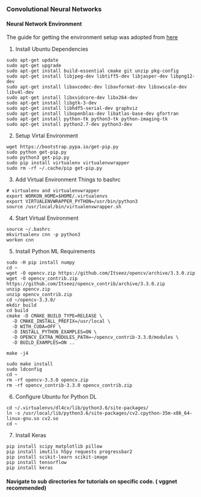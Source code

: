 ### Convolutional Neural Networks

#### Neural Network Environment
The guide for getting the environment setup was adopted from [here](https://www.pyimagesearch.com/2017/09/25/configuring-ubuntu-for-deep-learning-with-python/)

1. Install Ubuntu Dependencies
```
sudo apt-get update
sudo apt-get upgrade
sudo apt-get install build-essential cmake git unzip pkg-config
sudo apt-get install libjpeg-dev libtiff5-dev libjasper-dev libpng12-dev
sudo apt-get install libavcodec-dev libavformat-dev libswscale-dev libv4l-dev
sudo apt-get install libxvidcore-dev libx264-dev
sudo apt-get install libgtk-3-dev
sudo apt-get install libhdf5-serial-dev graphviz
sudo apt-get install libopenblas-dev libatlas-base-dev gfortran
sudo apt-get install python-tk python3-tk python-imaging-tk
sudo apt-get install python2.7-dev python3-dev
```

2. Setup Virtal Environment
```
wget https://bootstrap.pypa.io/get-pip.py
sudo python get-pip.py
sudo python3 get-pip.py
sudo pip install virtualenv virtualenvwrapper
sudo rm -rf ~/.cache/pip get-pip.py
```
3. Add Virtual Environment Things to bashrc
```
# virtualenv and virtualenvwrapper
export WORKON_HOME=$HOME/.virtualenvs
export VIRTUALENVWRAPPER_PYTHON=/usr/bin/python3
source /usr/local/bin/virtualenvwrapper.sh
```

4. Start Virtual Environment
```
source ~/.bashrc
mkvirtualenv cnn -p python3
workon cnn
```

5. Install Python ML Requirements
```
sudo -H pip install numpy
cd ~
wget -O opencv.zip https://github.com/Itseez/opencv/archive/3.3.0.zip
wget -O opencv_contrib.zip https://github.com/Itseez/opencv_contrib/archive/3.3.0.zip
unzip opencv.zip
unzip opencv_contrib.zip
cd ~/opencv-3.3.0/
mkdir build
cd build
cmake -D CMAKE_BUILD_TYPE=RELEASE \
  -D CMAKE_INSTALL_PREFIX=/usr/local \
  -D WITH_CUDA=OFF \
  -D INSTALL_PYTHON_EXAMPLES=ON \
  -D OPENCV_EXTRA_MODULES_PATH=~/opencv_contrib-3.3.0/modules \
  -D BUILD_EXAMPLES=ON ..

make -j4

sudo make install
sudo ldconfig
cd ~
rm -rf opencv-3.3.0 opencv.zip
rm -rf opencv_contrib-3.3.0 opencv_contrib.zip
```

6. Configure Ubuntu for Python DL
```
cd ~/.virtualenvs/dl4cv/lib/python3.6/site-packages/
ln -s /usr/local/lib/python3.6/site-packages/cv2.cpython-35m-x86_64-linux-gnu.so cv2.so
cd ~
```

7. Install Keras
```
pip install scipy matplotlib pillow
pip install imutils h5py requests progressbar2
pip install scikit-learn scikit-image
pip install tensorflow
pip install keras
```

#### Navigate to sub directories for tutorials on specific code. ( vggnet recommended)
